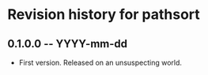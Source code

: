 # Revision history for pathsort

## 0.1.0.0  -- YYYY-mm-dd

* First version. Released on an unsuspecting world.
